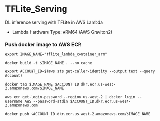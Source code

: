 # TFLite_Serving
DL inference serving with TFLite in AWS Lambda
- Lambda Hardware Type:  ARM64 (AWS Graviton2)

### Push docker image to AWS ECR
```
export IMAGE_NAME="tflite_lambda_container_arm"

docker build -t $IMAGE_NAME . --no-cache

export ACCOUNT_ID=$(aws sts get-caller-identity --output text --query Account)

docker tag $IMAGE_NAME $ACCOUNT_ID.dkr.ecr.us-west-2.amazonaws.com/$IMAGE_NAME

aws ecr get-login-password --region us-west-2 | docker login --username AWS --password-stdin $ACCOUNT_ID.dkr.ecr.us-west-2.amazonaws.com

docker push $ACCOUNT_ID.dkr.ecr.us-west-2.amazonaws.com/$IMAGE_NAME
